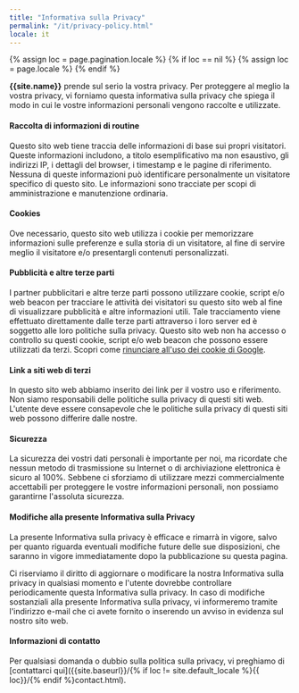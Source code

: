 ```yaml
---
title: "Informativa sulla Privacy"
permalink: "/it/privacy-policy.html"
locale: it
---
```


<!-- general way to assign locale according to specific page configuration -->
{% assign loc = page.pagination.locale %}
{% if loc == nil %}
    {% assign loc = page.locale %}
{% endif %}


<strong>{{site.name}}</strong> prende sul serio la vostra privacy. Per proteggere al meglio la vostra privacy, vi forniamo questa informativa sulla privacy che spiega il modo in cui le vostre informazioni personali vengono raccolte e utilizzate.


#### Raccolta di informazioni di routine

Questo sito web tiene traccia delle informazioni di base sui propri visitatori. Queste informazioni includono, a titolo esemplificativo ma non esaustivo, gli indirizzi IP, i dettagli del browser, i timestamp e le pagine di riferimento. Nessuna di queste informazioni può identificare personalmente un visitatore specifico di questo sito. Le informazioni sono tracciate per scopi di amministrazione e manutenzione ordinaria.

#### Cookies

Ove necessario, questo sito web utilizza i cookie per memorizzare informazioni sulle preferenze e sulla storia di un visitatore, al fine di servire meglio il visitatore e/o presentargli contenuti personalizzati.


#### Pubblicità e altre terze parti

I partner pubblicitari e altre terze parti possono utilizzare cookie, script e/o web beacon per tracciare le attività dei visitatori su questo sito web al fine di visualizzare pubblicità e altre informazioni utili. Tale tracciamento viene effettuato direttamente dalle terze parti attraverso i loro server ed è soggetto alle loro politiche sulla privacy. Questo sito web non ha accesso o controllo su questi cookie, script e/o web beacon che possono essere utilizzati da terzi. Scopri come [rinunciare all'uso dei cookie di Google](http://www.google.com/privacy_ads.html).


#### Link a siti web di terzi

In questo sito web abbiamo inserito dei link per il vostro uso e riferimento. Non siamo responsabili delle politiche sulla privacy di questi siti web. L'utente deve essere consapevole che le politiche sulla privacy di questi siti web possono differire dalle nostre.


#### Sicurezza

La sicurezza dei vostri dati personali è importante per noi, ma ricordate che nessun metodo di trasmissione su Internet o di archiviazione elettronica è sicuro al 100%. Sebbene ci sforziamo di utilizzare mezzi commercialmente accettabili per proteggere le vostre informazioni personali, non possiamo garantirne l'assoluta sicurezza.


#### Modifiche alla presente Informativa sulla Privacy

La presente Informativa sulla privacy è efficace e rimarrà in vigore, salvo per quanto riguarda eventuali modifiche future delle sue disposizioni, che saranno in vigore immediatamente dopo la pubblicazione su questa pagina.

Ci riserviamo il diritto di aggiornare o modificare la nostra Informativa sulla privacy in qualsiasi momento e l'utente dovrebbe controllare periodicamente questa Informativa sulla privacy. In caso di modifiche sostanziali alla presente Informativa sulla privacy, vi informeremo tramite l'indirizzo e-mail che ci avete fornito o inserendo un avviso in evidenza sul nostro sito web.


#### Informazioni di contatto

Per qualsiasi domanda o dubbio sulla politica sulla privacy, vi preghiamo di [contattarci qui]({{site.baseurl}}/{% if loc != site.default_locale %}{{ loc}}/{% endif %}contact.html).

